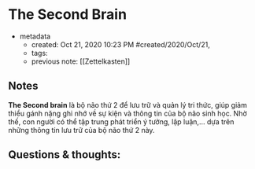 # The Second Brain

- metadata
	- created: Oct 21, 2020 10:23 PM #created/2020/Oct/21,
	- tags:
	- previous note: [[Zettelkasten]]

## Notes

**The Second brain** là bộ não thứ 2 để lưu trữ và quản lý tri thức, giúp giảm thiểu gánh nặng ghi nhớ về sự kiện và thông tin của bộ não sinh học. Nhờ thế, con người có thể tập trung phát triển ý tưởng, lập luận,... dựa trên những thông tin lưu trữ của bộ não thứ 2 này.

## Questions & thoughts:




